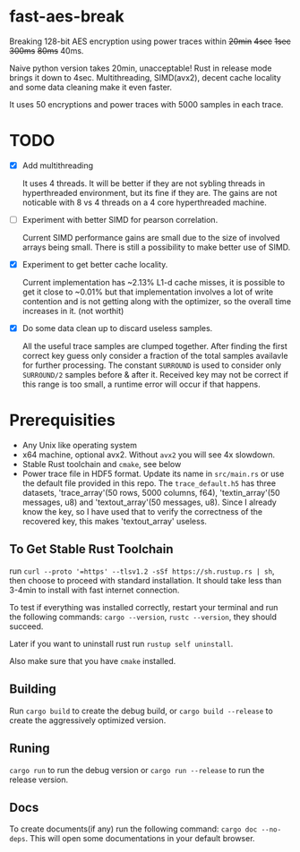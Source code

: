 # fast-aes-break
Breaking 128-bit AES encryption using power traces within ~~20min~~ ~~4sec~~
~~1sec~~ ~~300ms~~ ~~80ms~~ 40ms. 

Naive python version takes 20min, unacceptable! Rust in release mode brings it
down to 4sec. Multithreading, SIMD(avx2), decent cache locality and some data
cleaning make it even faster.

It uses 50 encryptions and power traces with 5000 samples in each trace.

# TODO
- [x] Add multithreading

  It uses 4 threads. It will be better if they are not sybling threads in
  hyperthreaded environment, but its fine if they are. The gains are not
  noticable with 8 vs 4 threads  on a 4 core hyperthreaded machine.
- [ ] Experiment with better SIMD for pearson correlation.

  Current SIMD performance gains are small due to the size of involved arrays
  being small. There is still a possibility to make better use of SIMD.
- [x] Experiment to get better cache locality.

  Current implementation has ~2.13% L1-d cache misses, it is possible to get it
  close to ~0.01% but that implementation involves a lot of write contention and
  is not getting along with the optimizer, so the overall time increases in it.
  (not worthit)
- [x] Do some data clean up to discard useless samples.
  
  All the useful trace samples are clumped together. After finding the first
  correct key guess only consider a fraction of the total samples availavle for 
  further processing. The constant `SURROUND` is used to consider only `SURROUND/2`
  samples before & after it. Received key may not be correct if this range is too small,
  a runtime error will occur if that happens.

# Prerequisities
- Any Unix like operating system
- x64 machine, optional avx2. Without `avx2` you will see 4x slowdown.
- Stable Rust toolchain and `cmake`, see below
- Power trace file in HDF5 format. Update its name in `src/main.rs` or use the
  default file provided in this repo. The `trace_default.h5` has three datasets,
  'trace_array'(50 rows, 5000 columns, f64), 'textin_array'(50 messages, u8) and
  'textout_array'(50 messages, u8). Since I already know the key, so I have used
  that to verify the correctness of the recovered key, this makes
  'textout_array' useless.

## To Get Stable Rust Toolchain
run `curl --proto '=https' --tlsv1.2 -sSf https://sh.rustup.rs | sh`, then
choose to proceed with standard installation. It should take less than 3-4min 
to install with fast internet connection.

To test if everything was installed correctly, restart your terminal and run the
following commands: `cargo --version`, `rustc --version`, they should succeed.

Later if you want to uninstall rust run `rustup self uninstall`.

Also make sure that you have `cmake` installed.

## Building
Run `cargo build` to create the debug build, or `cargo build --release` to
create the aggressively optimized version.

## Runing
`cargo run` to run the debug version or `cargo run --release` to run the
release version.

## Docs
To create documents(if any) run the following command: `cargo doc --no-deps`.
This will open some documentations in your default browser.
